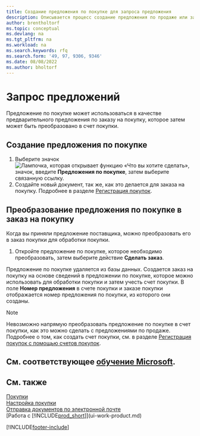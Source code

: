 ```yaml
---
title: Создание предложения по покупке для запроса предложения
description: Описывается процесс создание предложения по продаже или запроса коммерческого предложения (RFQ) для записи вашего предложения клиенту для продажи продуктов на определенных условиях.
author: brentholtorf
ms.topic: conceptual
ms.devlang: na
ms.tgt_pltfrm: na
ms.workload: na
ms.search.keywords: rfq
ms.search.form: '49, 97, 9306, 9346'
ms.date: 08/08/2022
ms.author: bholtorf
---
```

# Запрос предложений

Предложение по покупке может использоваться в качестве предварительного предложения по заказу на покупку, которое затем может быть преобразовано в счет покупки.

## Создание предложения по покупке

1. Выберите значок ![Лампочка, которая открывает функцию «Что вы хотите сделать»](media/ui-search/search_small.png "Что вы хотите сделать"), значок, введите **Предложения по покупке**, затем выберите связанную ссылку.
2. Создайте новый документ, так же, как это делается для заказа на покупку. Подробнее в разделе [Регистрация покупок](purchasing-how-record-purchases.md).

## Преобразование предложения по покупке в заказ на покупку

Когда вы приняли предложение поставщика, можно преобразовать его в заказ покупки для обработки покупки.

1. Откройте предложение по покупке, которое необходимо преобразовать, затем выберите действие **Сделать заказ**.

Предложение по покупке удаляется из базы данных. Создается заказ на покупку на основе сведений в предложении по покупке, которое можно использовать для обработки покупки и затем учесть счет покупки. В поле **Номер предложения** в счете покупки и заказе покупки отображается номер предложения по покупки, из которого они созданы.

> [!NOTE]
> Невозможно напрямую преобразовать предложение по покупке в счет покупки, как это можно сделать с предложениями по продаже. Подробнее о том, как создать счет покупки, см. в разделе [Регистрация покупок с помощью счетов покупок](purchasing-how-record-purchases.md).

## См. соответствующее [обучение Microsoft](/training/modules/create-purchase-documents-dynamics-365-business-central/).

## См. также

[Покупки](purchasing-manage-purchasing.md)  
[Настройка покупки](purchasing-setup-purchasing.md)  
[Отправка документов по электронной почте](ui-how-send-documents-email.md)  
[Работа с [!INCLUDE[prod_short](includes/prod_short.md)]](ui-work-product.md)  

[!INCLUDE[footer-include](includes/footer-banner.md)]

